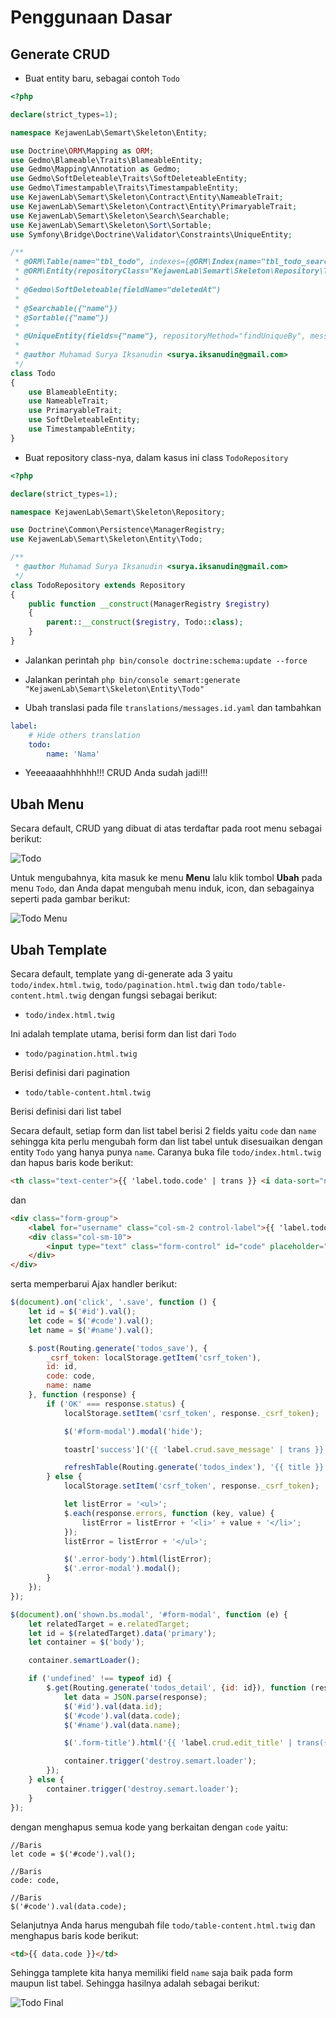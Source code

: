 # Penggunaan Dasar

## Generate CRUD

- Buat entity baru, sebagai contoh `Todo`

```php
<?php

declare(strict_types=1);

namespace KejawenLab\Semart\Skeleton\Entity;

use Doctrine\ORM\Mapping as ORM;
use Gedmo\Blameable\Traits\BlameableEntity;
use Gedmo\Mapping\Annotation as Gedmo;
use Gedmo\SoftDeleteable\Traits\SoftDeleteableEntity;
use Gedmo\Timestampable\Traits\TimestampableEntity;
use KejawenLab\Semart\Skeleton\Contract\Entity\NameableTrait;
use KejawenLab\Semart\Skeleton\Contract\Entity\PrimaryableTrait;
use KejawenLab\Semart\Skeleton\Search\Searchable;
use KejawenLab\Semart\Skeleton\Sort\Sortable;
use Symfony\Bridge\Doctrine\Validator\Constraints\UniqueEntity;

/**
 * @ORM\Table(name="tbl_todo", indexes={@ORM\Index(name="tbl_todo_search_idx", columns={"nama"})})
 * @ORM\Entity(repositoryClass="KejawenLab\Semart\Skeleton\Repository\TodoRepository")
 *
 * @Gedmo\SoftDeleteable(fieldName="deletedAt")
 *
 * @Searchable({"name"})
 * @Sortable({"name"})
 *
 * @UniqueEntity(fields={"name"}, repositoryMethod="findUniqueBy", message="label.crud.non_unique_or_deleted")
 *
 * @author Muhamad Surya Iksanudin <surya.iksanudin@gmail.com>
 */
class Todo
{
    use BlameableEntity;
    use NameableTrait;
    use PrimaryableTrait;
    use SoftDeleteableEntity;
    use TimestampableEntity;
}

```

- Buat repository class-nya, dalam kasus ini class `TodoRepository`

```php
<?php

declare(strict_types=1);

namespace KejawenLab\Semart\Skeleton\Repository;

use Doctrine\Common\Persistence\ManagerRegistry;
use KejawenLab\Semart\Skeleton\Entity\Todo;

/**
 * @author Muhamad Surya Iksanudin <surya.iksanudin@gmail.com>
 */
class TodoRepository extends Repository
{
    public function __construct(ManagerRegistry $registry)
    {
        parent::__construct($registry, Todo::class);
    }
}

```

- Jalankan perintah `php bin/console doctrine:schema:update --force`

- Jalankan perintah `php bin/console semart:generate "KejawenLab\Semart\Skeleton\Entity\Todo"`

- Ubah translasi pada file `translations/messages.id.yaml` dan tambahkan 

```yaml
label:
    # Hide others translation
    todo:
        name: 'Nama'
```

- Yeeeaaaahhhhhh!!! CRUD Anda sudah jadi!!!

## Ubah Menu

Secara default, CRUD yang dibuat di atas terdaftar pada root menu sebagai berikut:

 ![Todo](imgs/todo.png "Todo")
 
 Untuk mengubahnya, kita masuk ke menu **Menu** lalu klik tombol **Ubah** pada menu `Todo`, dan Anda dapat mengubah menu induk, icon, dan sebagainya seperti pada gambar berikut:
 
 ![Todo Menu](imgs/todo_menu.png "Todo Menu")

## Ubah Template

Secara default, template yang di-generate ada 3 yaitu `todo/index.html.twig`, `todo/pagination.html.twig` dan `todo/table-content.html.twig` dengan fungsi sebagai berikut:

- `todo/index.html.twig`

Ini adalah template utama, berisi form dan list dari `Todo`

- `todo/pagination.html.twig`

Berisi definisi dari pagination

- `todo/table-content.html.twig`

Berisi definisi dari list tabel


Secara default, setiap form dan list tabel berisi 2 fields yaitu `code` dan `name` sehingga kita perlu mengubah form dan list tabel untuk disesuaikan dengan entity `Todo` yang hanya punya `name`.
Caranya buka file `todo/index.html.twig` dan hapus baris kode berikut:

```html
<th class="text-center">{{ 'label.todo.code' | trans }} <i data-sort="no" data-sort-field="code" class="fa fa-sort sortable pull-right"></i></th>
```

dan 

```html
<div class="form-group">
    <label for="username" class="col-sm-2 control-label">{{ 'label.todo.code' | trans }}</label>
    <div class="col-sm-10">
        <input type="text" class="form-control" id="code" placeholder="{{ 'label.todo.code' | trans }}">
    </div>
</div>
```

serta memperbarui Ajax handler berikut:

```javascript
$(document).on('click', '.save', function () {
    let id = $('#id').val();
    let code = $('#code').val();
    let name = $('#name').val();

    $.post(Routing.generate('todos_save'), {
        _csrf_token: localStorage.getItem('csrf_token'),
        id: id,
        code: code,
        name: name
    }, function (response) {
        if ('OK' === response.status) {
            localStorage.setItem('csrf_token', response._csrf_token);

            $('#form-modal').modal('hide');

            toastr['success']('{{ 'label.crud.save_message' | trans }}');

            refreshTable(Routing.generate('todos_index'), '{{ title }}');
        } else {
            localStorage.setItem('csrf_token', response._csrf_token);

            let listError = '<ul>';
            $.each(response.errors, function (key, value) {
                listError = listError + '<li>' + value + '</li>';
            });
            listError = listError + '</ul>';

            $('.error-body').html(listError);
            $('.error-modal').modal();
        }
    });
});

$(document).on('shown.bs.modal', '#form-modal', function (e) {
    let relatedTarget = e.relatedTarget;
    let id = $(relatedTarget).data('primary');
    let container = $('body');

    container.semartLoader();

    if ('undefined' !== typeof id) {
        $.get(Routing.generate('todos_detail', {id: id}), function (response) {
            let data = JSON.parse(response);
            $('#id').val(data.id);
            $('#code').val(data.code);
            $('#name').val(data.name);

            $('.form-title').html('{{ 'label.crud.edit_title' | trans({'%title%': title }) }}');

            container.trigger('destroy.semart.loader');
        });
    } else {
        container.trigger('destroy.semart.loader');
    }
});
```

dengan menghapus semua kode yang berkaitan dengan `code` yaitu:

```
//Baris
let code = $('#code').val();

//Baris
code: code,

//Baris 
$('#code').val(data.code);
```


Selanjutnya Anda harus mengubah file `todo/table-content.html.twig` dan menghapus baris kode berikut:

```html
<td>{{ data.code }}</td>
```

Sehingga tamplete kita hanya memiliki field `name` saja baik pada form maupun list tabel. Sehingga hasilnya adalah sebagai berikut:

 ![Todo Final](imgs/todo_final.png "Todo Final")
